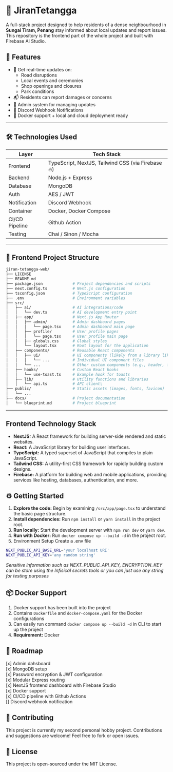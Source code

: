 # 🏡 JiranTetangga

A full-stack project designed to help residents of a dense neighbourhood in **Sungai Tiram, Penang** stay informed about local updates and report issues. This repository is the frontend part of the whole project and built with Firebase AI Studio.

## 🚀 Features
- 📢 Get real-time updates on:
  - Road disruptions
  - Local events and ceremonies
  - Shop openings and closures
  - Park conditions
- 📬 Residents can report damages or concerns
- 🧠 Admin system for managing updates
- 🤖 Discord Webhook Notifications
- 🐳 Docker support + local and cloud deployment ready

---

## 🛠️ Technologies Used

| Layer        | Tech Stack           |
|--------------|----------------------|
| Frontend     | TypeScript, NextJS, Tailwind CSS (via Firebase 🔥)   |
| Backend      | Node.js + Express    |
| Database     | MongoDB              |
| Auth         | AES / JWT |
| Notification | Discord Webhook	|
| Container    | Docker, Docker Compose |
| CI/CD Pipeline  | Github Action     |
| Testing      | Chai / Sinon / Mocha	|

---

## 📂 Frontend Project Structure
```bash
jiran-tetangga-web/
├── LICENSE
├── README.md
├── package.json             # Project dependencies and scripts
├── next.config.ts           # Next.js configuration
├── tsconfig.json            # TypeScript configuration
├── .env                     # Environment variables
├── src/
│   ├── ai/                  # AI integrations/code
│   │   └── dev.ts           # AI development entry point
│   ├── app/                 # Next.js App Router
│   │   ├── admin/           # Admin dashboard pages
│   │   │   └── page.tsx     # Admin dashboard main page
│   │   ├── profile/         # User profile pages
│   │   │   └── page.tsx     # User profile main page
│   │   ├── globals.css      # Global styles
│   │   └── layout.tsx       # Root layout for the application
│   ├── components/          # Reusable React components
│   │   ├── ui/              # UI components (likely from a library like Shadcn UI)
│   │   │   └── ...          # Individual UI component files
│   │   └── ...              # Other custom components (e.g., header, forms)
│   ├── hooks/               # Custom React hooks
│   │   └── use-toast.ts     # Example hook for toasts
│   ├── lib/                 # Utility functions and libraries
│   │   └── api.ts           # API client\
├── public/                  # Static assets (images, fonts, favicon)
│   └── ...
├── docs/                    # Project documentation
│   └── blueprint.md         # Project blueprint
```
---

## Frontend Technology Stack

*   **NextJS:** A React framework for building server-side rendered and static websites.
*   **React:** A JavaScript library for building user interfaces.
*   **TypeScript:** A typed superset of JavaScript that compiles to plain JavaScript.
*   **Tailwind CSS:** A utility-first CSS framework for rapidly building custom designs.
*   **Firebase:** A platform for building web and mobile applications, providing services like hosting, databases, authentication, and more.

## ⚙️ Getting Started

1.  **Explore the code:** Begin by examining `/src/app/page.tsx` to understand the basic page structure.
2.  **Install dependencies:** Run `npm install` or `yarn install` in the project root.
3.  **Run locally:** Start the development server with `npm run dev` or `yarn dev`.
4.  **Run with Docker:** Run `docker compose up --build -d` in the project root.
5.  Environment Setup
 Create a .env file
```bash
NEXT_PUBLIC_API_BASE_URL='your localhost URI'
NEXT_PUBLIC_API_KEY='any random string'
```
<i>Sensitive information such as NEXT_PUBLIC_API_KEY, ENCRYPTION_KEY can be store using the Infisical secrets tools or you can just use any string for testing purposes</i>

## 📦 Docker Support 
1.  Docker support has been built into the project
2.  Contains `Dockerfile` and `docker-compose.yaml` for the Docker configurations
3.  Can easily run command `docker compose up --build -d` in CLI to start up the project
4.  **Requirement:** Docker

## 📌 Roadmap 
[x] Admin dahsboard </br>
[x] MongoDB setup </br>
[x] Password encryption & JWT configuration </br>
[x] Modular Express routing </br>
[x] NextJS frontend dashboard with Firebase Studio </br>
[x] Docker support </br>
[x] CI/CD pipeline with Github Actions </br>
[] Discord webhook notification </br>

## 🤝 Contributing

This project is currently my second personal hobby project. Contributions and suggestions are welcome! Feel free to fork or open issues.

## 📜 License

This project is open-sourced under the MIT License.
